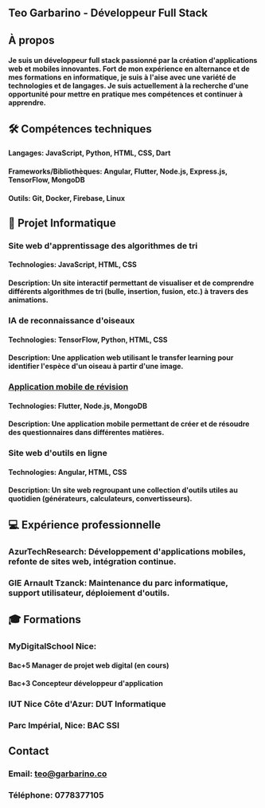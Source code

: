 ## Teo Garbarino - Développeur Full Stack
## À propos
#### Je suis un développeur full stack passionné par la création d'applications web et mobiles innovantes. Fort de mon expérience en alternance et de mes formations en informatique, je suis à l'aise avec une variété de technologies et de langages. Je suis actuellement à la recherche d'une opportunité pour mettre en pratique mes compétences et continuer à apprendre.
## 🛠️ Compétences techniques
#### Langages: JavaScript, Python, HTML, CSS, Dart
#### Frameworks/Bibliothèques: Angular, Flutter, Node.js, Express.js, TensorFlow, MongoDB
#### Outils: Git, Docker, Firebase, Linux

## 🚧 Projet Informatique
###  Site web d'apprentissage des algorithmes de tri
#### Technologies: JavaScript, HTML, CSS
#### Description: Un site interactif permettant de visualiser et de comprendre différents algorithmes de tri (bulle, insertion, fusion, etc.) à travers des animations.

### IA de reconnaissance d'oiseaux
#### Technologies: TensorFlow, Python, HTML, CSS
#### Description: Une application web utilisant le transfer learning pour identifier l'espèce d'un oiseau à partir d'une image.

### [Application mobile de révision](https://github.com/MathieuLebrun/mds_projet)
#### Technologies: Flutter, Node.js, MongoDB
#### Description: Une application mobile permettant de créer et de résoudre des questionnaires dans différentes matières.

### Site web d'outils en ligne
#### Technologies: Angular, HTML, CSS
#### Description: Un site web regroupant une collection d'outils utiles au quotidien (générateurs, calculateurs, convertisseurs).
## 💻 Expérience professionnelle
### AzurTechResearch: Développement d'applications mobiles, refonte de sites web, intégration continue.

### GIE Arnault Tzanck: Maintenance du parc informatique, support utilisateur, déploiement d'outils.

## 🎓 Formations
### MyDigitalSchool Nice:
#### Bac+5 Manager de projet web digital (en cours)
#### Bac+3 Concepteur développeur d'application
### IUT Nice Côte d'Azur: DUT Informatique
### Parc Impérial, Nice: BAC SSI
## Contact
### Email: teo@garbarino.co
### Téléphone: 0778377105
